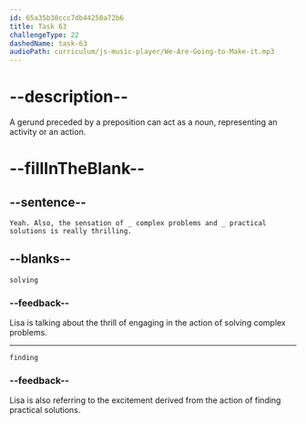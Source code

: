 ```yaml
---
id: 65a35b30ccc7db44250a72b6
title: Task 63
challengeType: 22
dashedName: task-63
audioPath: curriculum/js-music-player/We-Are-Going-to-Make-it.mp3
---
```


<!--
AUDIO REFERENCE: 
Lisa: Yeah. Also, the sensation of solving complex problems and finding practical solutions is really thrilling.
-->

# --description--

A gerund preceded by a preposition can act as a noun, representing an activity or an action.

# --fillInTheBlank--

## --sentence--

`Yeah. Also, the sensation of _ complex problems and _ practical solutions is really thrilling.`

## --blanks--

`solving`

### --feedback--

Lisa is talking about the thrill of engaging in the action of solving complex problems.

---

`finding`

### --feedback--

Lisa is also referring to the excitement derived from the action of finding practical solutions.
